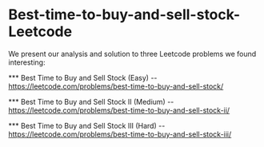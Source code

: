 # Best-time-to-buy-and-sell-stock-Leetcode
We present our analysis and solution to three Leetcode problems we found interesting:

*** Best Time to Buy and Sell Stock (Easy) -- https://leetcode.com/problems/best-time-to-buy-and-sell-stock/

*** Best Time to Buy and Sell Stock II (Medium) -- https://leetcode.com/problems/best-time-to-buy-and-sell-stock-ii/

*** Best Time to Buy and Sell Stock III (Hard) -- https://leetcode.com/problems/best-time-to-buy-and-sell-stock-iii/
